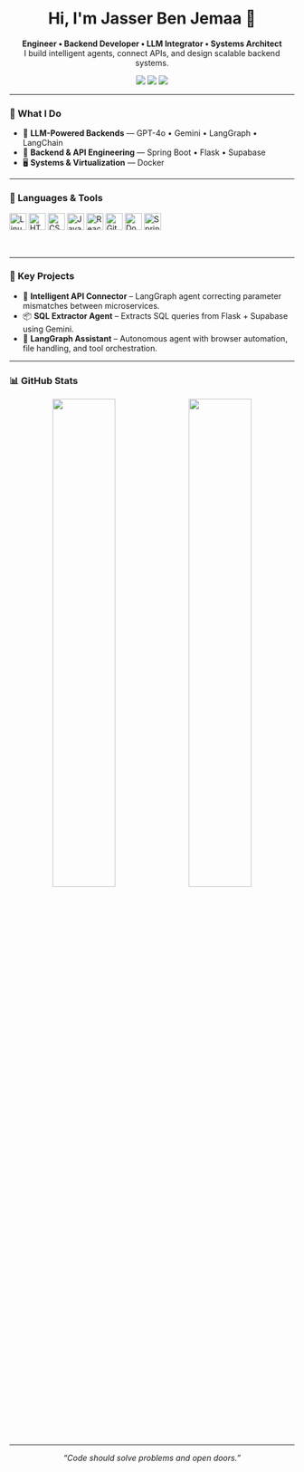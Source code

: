 <h1 align="center">Hi, I'm Jasser Ben Jemaa 👋</h1>

<p align="center">
  <b>Engineer • Backend Developer • LLM Integrator • Systems Architect</b><br>
  I build intelligent agents, connect APIs, and design scalable backend systems.
</p>

<p align="center">
  <a href="mailto:jasser.ben.joma@gmail.com"><img src="https://img.shields.io/badge/Email-jasser.ben.joma@gmail.com-informational?style=for-the-badge&logo=gmail&logoColor=white"/></a>
  <a href="https://www.linkedin.com/in/jasser-ben-jomaa-910468310/" target="_blank"><img src="https://img.shields.io/badge/LinkedIn-%230077B5.svg?style=for-the-badge&logo=linkedin&logoColor=white"/></a>
  <a href="https://github.com/jasserbenjemaa" target="_blank"><img src="https://img.shields.io/badge/GitHub-jasserbenjemaa-black?style=for-the-badge&logo=github&logoColor=white"/></a>
</p>

---

### 🧠 What I Do

- 🤖 **LLM-Powered Backends** — GPT-4o • Gemini • LangGraph • LangChain
- 🔌 **Backend & API Engineering** — Spring Boot • Flask • Supabase
- 🖥️ **Systems & Virtualization** — Docker

---

### 🧰 Languages & Tools

<p align="left">
  <img alt="Linux" width="30px" src="https://cdn.jsdelivr.net/gh/devicons/devicon/icons/linux/linux-original.svg" />
  <img alt="HTML" width="30px" src="https://cdn.jsdelivr.net/gh/devicons/devicon/icons/html5/html5-plain.svg" />
  <img alt="CSS" width="30px" src="https://cdn.jsdelivr.net/gh/devicons/devicon/icons/css3/css3-plain.svg" />
  <img alt="JavaScript" width="30px" src="https://cdn.jsdelivr.net/gh/devicons/devicon/icons/javascript/javascript-plain.svg" />
  <img alt="React" width="30px" src="https://cdn.jsdelivr.net/gh/devicons/devicon/icons/react/react-original.svg" />
  <img alt="Git" width="30px" src="https://cdn.jsdelivr.net/gh/devicons/devicon/icons/git/git-original.svg" />
  <img alt="Docker" width="30px" src="https://cdn.jsdelivr.net/gh/devicons/devicon/icons/docker/docker-original-wordmark.svg" />
  <img alt="Spring" width="30px" src="https://cdn.jsdelivr.net/gh/devicons/devicon/icons/spring/spring-original.svg" />
</p>

<br/>

---

### 🚀 Key Projects

- 🤖 **Intelligent API Connector** – LangGraph agent correcting parameter mismatches between microservices.  
- 📦 **SQL Extractor Agent** – Extracts SQL queries from Flask + Supabase using Gemini.  
- 🧠 **LangGraph Assistant** – Autonomous agent with browser automation, file handling, and tool orchestration.  

---

### 📊 GitHub Stats

<p align="center">
  <img src="https://github-readme-stats.vercel.app/api?username=jasserbenjemaa&show_icons=true&theme=tokyonight" width="47%" />
  <img src="https://github-readme-stats.vercel.app/api/top-langs/?username=jasserbenjemaa&layout=compact" width="47%" />
</p>

---

<p align="center"><em>“Code should solve problems and open doors.”</em></p>
